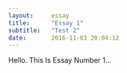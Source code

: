 ```yaml
---
layout:     essay
title:      "Essay 1"
subtitle:   "Test 2"
date:       2016-11-03 20:04:12
---
```


<p>Hello. This Is Essay Number 1...</p>